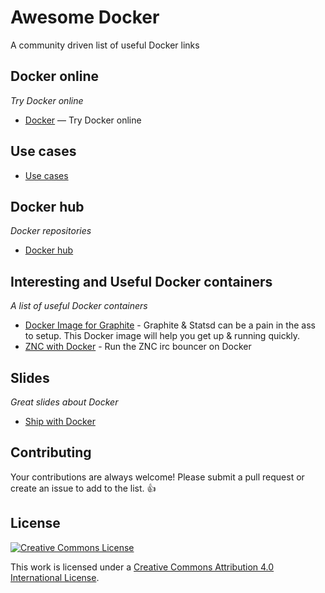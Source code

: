 Awesome Docker
==============

A community driven list of useful Docker links


## Docker online

*Try Docker online*

* [Docker](https://www.docker.com/tryit/) — Try Docker online


## Use cases

* [Use cases](https://www.docker.com/resources/usecases/) 


## Docker hub

*Docker repositories*

* [Docker hub](https://registry.hub.docker.com/)


## Interesting and Useful Docker containers

*A list of useful Docker containers* 

* [Docker Image for Graphite](https://github.com/hopsoft/docker-graphite-statsd) - Graphite & Statsd can be a pain in the ass to setup. This Docker image will help you get up & running quickly.
* [ZNC with Docker](https://github.com/shykes/docker-znc) - Run the ZNC irc bouncer on Docker 

## Slides

*Great slides about Docker*

* [Ship with Docker](https://speakerdeck.com/slok/ship-it-with-docker)


## Contributing

Your contributions are always welcome! Please submit a pull request or create an issue to add to the list. :thumbsup:


## License

[![Creative Commons License](http://i.creativecommons.org/l/by/4.0/88x31.png)](http://creativecommons.org/licenses/by/4.0/)

This work is licensed under a [Creative Commons Attribution 4.0 International License](http://creativecommons.org/licenses/by/4.0/).

